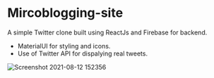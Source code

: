 
# Mircoblogging-site

A simple Twitter clone built using ReactJs and Firebase for backend.
- MaterialUI for styling and icons.
- Use of Twitter API for dispalying real tweets.


![Screenshot 2021-08-12 152356](https://user-images.githubusercontent.com/66798693/129177668-822f5d74-c4e4-45c9-b4b7-166bc2ed26f5.png)
